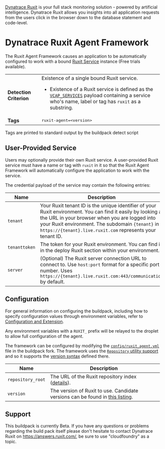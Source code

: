 [Dynatrace Ruxit](http://www.dynatrace.com/en/ruxit/) is your full stack monitoring solution - powered by artificial intelligence. Dynatrace Ruxit allows you insights into all application requests from the users click in the browser down to the database statement and code-level.

# Dynatrace Ruxit Agent Framework
The Ruxit Agent Framework causes an application to be automatically configured to work with a bound [Ruxit Service][] instance (Free trials available).

<table>
  <tr>
    <td><strong>Detection Criterion</strong></td><td>Existence of a single bound Ruxit service.
      <ul>
        <li>Existence of a Ruxit service is defined as the <a href="http://docs.cloudfoundry.org/devguide/deploy-apps/environment-variable.html#VCAP-SERVICES"><code>VCAP_SERVICES</code></a> payload containing a service who's name, label or tag has <code>ruxit</code> as a substring.</li>
      </ul>
    </td>
  </tr>
  <tr>
    <td><strong>Tags</strong></td>
    <td><tt>ruxit-agent=&lt;version&gt;</tt></td>
  </tr>
</table>
Tags are printed to standard output by the buildpack detect script

## User-Provided Service
Users may optionally provide their own Ruxit service. A user-provided Ruxit service must have a name or tag with `ruxit` in it so that the Ruxit Agent Framework will automatically configure the application to work with the service.

The credential payload of the service may contain the following entries:

| Name | Description
| ---- | -----------
| `tenant` | Your Ruxit tenant ID is the unique identifier of your Ruxit environment. You can find it easily by looking at the URL in your browser when you are logged into your Ruxit environment. The subdomain `{tenant}` in `https://{tenant}.live.ruxit.com` represents your tenant ID.
| `tenanttoken` | The token for your Ruxit environment. You can find it in the deploy Ruxit section within your environment.
| `server` | (Optional) The Ruxit server connection URL to connect to. Use `host:port` format for a specific port number. Uses `https://{tenant}.live.ruxit.com:443/communication` by default.

## Configuration
For general information on configuring the buildpack, including how to specify configuration values through environment variables, refer to [Configuration and Extension][].

Any environment variables with a `RUXIT_` prefix will be relayed to the droplet to allow full configuration of the agent.

The framework can be configured by modifying the [`config/ruxit_agent.yml`][] file in the buildpack fork. The framework uses the [`Repository` utility support][repositories] and so it supports the [version syntax][] defined there.

| Name | Description
| ---- | -----------
| `repository_root` | The URL of the Ruxit repository index ([details][repositories]).
| `version` | The version of Ruxit to use. Candidate versions can be found in [this listing][].

## Support
This buildpack is currently Beta. If you have any questions or problems regarding the build pack itself please don't hesitate to contact Dynatrace Ruxit on https://answers.ruxit.com/, be sure to use "cloudfoundry" as a topic.

[Configuration and Extension]: ../README.md#configuration-and-extension
[`config/ruxit_agent.yml`]: ../config/ruxit_agent.yml
[Ruxit Service]: http://www.dynatrace.com/en/ruxit/
[repositories]: extending-repositories.md
[this listing]: https://download.ruxit.com/agent/paas/cloudfoundry/java/index.yml
[version syntax]: extending-repositories.md#version-syntax-and-ordering
